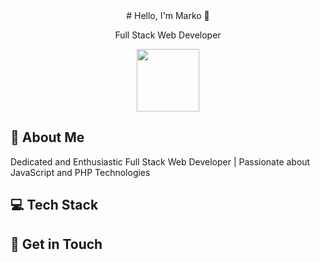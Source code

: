 <div id="header" align="center">
# Hello, I'm Marko 👋

 Full Stack Web Developer 
 <div> <img  src="https://media.giphy.com/media/ZGbnid8SQaLvd5FnLz/giphy.gif" width="100px" /> </div>

 
</div>

## 🚀 About Me

Dedicated and Enthusiastic Full Stack Web Developer | Passionate about JavaScript and PHP Technologies

## 💻 Tech Stack




## 📝 Get in Touch





<!---
markogra/markogra is a ✨ special ✨ repository because its `README.md` (this file) appears on your GitHub profile.
You can click the Preview link to take a look at your changes.
--->
